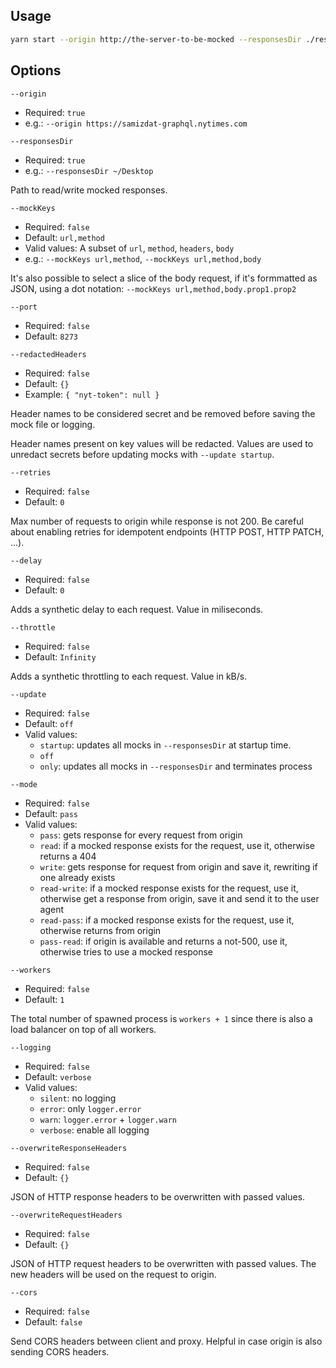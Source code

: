 ## Usage

```bash
yarn start --origin http://the-server-to-be-mocked --responsesDir ./responses/samizdat --mode read-write
```

## Options

`--origin`

- Required: `true`
- e.g.: `--origin https://samizdat-graphql.nytimes.com`

`--responsesDir`

- Required: `true`
- e.g.: `--responsesDir ~/Desktop`

Path to read/write mocked responses.

`--mockKeys`

- Required: `false`
- Default: `url,method`
- Valid values: A subset of `url`, `method`, `headers`, `body`
- e.g.: `--mockKeys url,method`, `--mockKeys url,method,body`

It's also possible to select a slice of the body request, if it's formmatted as
JSON, using a dot notation: `--mockKeys url,method,body.prop1.prop2`

`--port`

- Required: `false`
- Default: `8273`

`--redactedHeaders`

- Required: `false`
- Default: `{}`
- Example: `{ "nyt-token": null }`

Header names to be considered secret and be removed before saving the mock file
or logging.

Header names present on key values will be redacted. Values are used to unredact
secrets before updating mocks with `--update startup`.

`--retries`

- Required: `false`
- Default: `0`

Max number of requests to origin while response is not 200. Be careful about
enabling retries for idempotent endpoints (HTTP POST, HTTP PATCH, ...).

`--delay`

- Required: `false`
- Default: `0`

Adds a synthetic delay to each request. Value in miliseconds.

`--throttle`

- Required: `false`
- Default: `Infinity`

Adds a synthetic throttling to each request. Value in kB/s.

`--update`

- Required: `false`
- Default: `off`
- Valid values:
  - `startup`: updates all mocks in `--responsesDir` at startup time.
  - `off`
  - `only`: updates all mocks in `--responsesDir` and terminates process

`--mode`

- Required: `false`
- Default: `pass`
- Valid values:
  - `pass`: gets response for every request from origin
  - `read`: if a mocked response exists for the request, use it, otherwise
    returns a 404
  - `write`: gets response for request from origin and save it, rewriting if one
    already exists
  - `read-write`: if a mocked response exists for the request, use it, otherwise
    get a response from origin, save it and send it to the user agent
  - `read-pass`: if a mocked response exists for the request, use it, otherwise
    returns from origin
  - `pass-read`: if origin is available and returns a not-500, use it, otherwise
    tries to use a mocked response

`--workers`

- Required: `false`
- Default: `1`

The total number of spawned process is `workers + 1` since there is also a load
balancer on top of all workers.

`--logging`

- Required: `false`
- Default: `verbose`
- Valid values:
  - `silent`: no logging
  - `error`: only `logger.error`
  - `warn`: `logger.error` + `logger.warn`
  - `verbose`: enable all logging

`--overwriteResponseHeaders`

- Required: `false`
- Default: `{}`

JSON of HTTP response headers to be overwritten with passed values.

`--overwriteRequestHeaders`

- Required: `false`
- Default: `{}`

JSON of HTTP request headers to be overwritten with passed values. The new
headers will be used on the request to origin.

`--cors`

- Required: `false`
- Default: `false`

Send CORS headers between client and proxy. Helpful in case origin is also
sending CORS headers.
